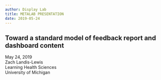 ```yaml
---
author: Display Lab
title: METALAB PRESENTATION
date: 2019-05-24
---
```


## Toward a standard model of feedback report and dashboard content

May 24, 2019  
Zach Landis-Lewis  
Learning Health Sciences  
University of Michigan  


<style>
    .reveal h1 {
        font-size: 60px !important;
    }
    .reveal section li {
        font-size: 30px !important;
    }
    .reveal cite {
        font-size: 15px !important;
    }
</style>
